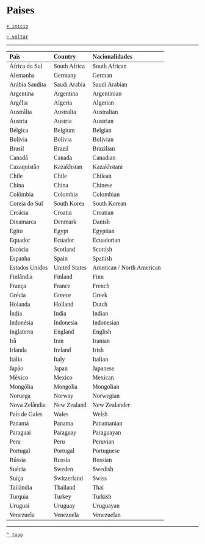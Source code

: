 <font face="Calibri">

# Paises

[`⬆️ inicio`](../../EF%20Route.md)

[`⬅️ voltar`](../Iniciante%201.md)

---

| Pais | Country | Nacionalidades|
|:-|:-|:-|
| África do Sul | South Africa | South African |
| Alemanha | Germany | German |
| Arábia Saudita | Saudi Arabia | Saudi Arabian |
| Argentina | Argentina | Argentinian |
| Argélia | Algeria | Algerian  |
| Austrália | Australia | Australian |
| Áustria | Austria | Austrian |
| Bélgica | Belgium | Belgian |
| Bolívia | Bolivia | Bolivian |
| Brasil | Brazil | Brazilian |
| Canadá | Canada | Canadian |
| Cazaquistão | Kazakhstan | Kazakhstani |
| Chile | Chile | Chilean |
| China | China | Chinese |
| Colômbia | Colombia | Colombian  |
| Coreia do Sul | South Korea | South Korean |
| Croácia | Croatia | Croatian |
| Dinamarca | Denmark | Danish |
| Egito | Egypt | Egyptian |
| Equador | Ecuador | Ecuadorian |
| Escócia | Scotland | Scottish |
| Espanha | Spain | Spanish |
| Estados Unidos | United States | American / North American |
| Finlândia | Finland | Finn |
| França | France | French |
| Grécia | Greece | Greek |
| Holanda | Holland | Dutch |
| Índia | India | Indian |
| Indonésia | Indonesia | Indonesian |
| Inglaterra | England | English |
| Irã | Iran | Iranian |
| Irlanda | Ireland | Irish |
| Itália | Italy | Italian |
| Japão | Japan | Japanese |
| México | Mexico | Mexican  |
| Mongólia | Mongolia | Mongolian |
| Noruega | Norway | Norwegian |
| Nova Zelândia | New Zealand | New Zealander |
| País de Gales | Wales | Welsh |
| Panamá | Panama | Panamanian |
| Paraguai | Paraguay | Paraguayan |
| Peru | Peru | Peruvian  |
| Portugal | Portugal | Portuguese |
| Rússia | Russia | Russian |
| Suécia | Sweden | Swedish |
| Suíça | Switzerland | Swiss |
| Tailândia | Thailand | Thai |
| Turquia | Turkey | Turkish |
| Uruguai | Uruguay | Uruguayan |
| Venezuela | Venezuela | Venezuelan |

---

[`^ topo`](#-paises)
</font>
